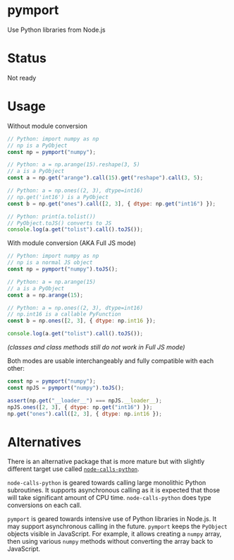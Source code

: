 # pymport

Use Python libraries from Node.js

# Status

Not ready

# Usage

Without module conversion

```js
// Python: import numpy as np
// np is a PyObject
const np = pymport("numpy");

// Python: a = np.arange(15).reshape(3, 5)
// a is a PyObject
const a = np.get("arange").call(15).get("reshape").call(3, 5);

// Python: a = np.ones((2, 3), dtype=int16)
// np.get('int16') is a PyObject
const b = np.get("ones").call([2, 3], { dtype: np.get("int16") });

// Python: print(a.tolist())
// PyObject.toJS() converts to JS
console.log(a.get("tolist").call().toJS());
```

With module conversion (AKA Full JS mode)

```js
// Python: import numpy as np
// np is a normal JS object
const np = pymport("numpy").toJS();

// Python: a = np.arange(15)
// a is a PyObject
const a = np.arange(15);

// Python: a = np.ones((2, 3), dtype=int16)
// np.int16 is a callable PyFunction
const b = np.ones([2, 3], { dtype: np.int16 });

console.log(a.get("tolist").call().toJS());
```

_(classes and class methods still do not work in Full JS mode)_

Both modes are usable interchangeably and fully compatible with each other:

```js
const np = pymport("numpy");
const npJS = pymport("numpy").toJS();

assert(np.get("__loader__") === npJS.__loader__);
npJS.ones([2, 3], { dtype: np.get("int16") });
np.get("ones").call([2, 3], { dtype: np.int16 });
```

# Alternatives

There is an alternative package that is more mature but with slightly different target use called [`node-calls-python`](https://github.com/hmenyus/node-calls-python).

`node-calls-python` is geared towards calling large monolithic Python subroutines. It supports asynchronous calling as it is expected that those will take significant amount of CPU time. `node-calls-python` does type conversions on each call.

`pymport` is geared towards intensive use of Python libraries in Node.js. It may support asynchronous calling in the future. `pymport` keeps the `PyObject` objects visible in JavaScript. For example, it allows creating a `numpy` array, then using various `numpy` methods without converting the array back to JavaScript.
